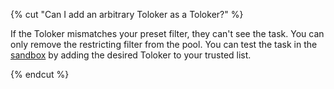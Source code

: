 {% cut "Can I add an arbitrary Toloker as a Toloker?" %}

If the Toloker mismatches your preset filter, they can't see the task. You can only remove the restricting filter from the pool. You can test the task in the [sandbox](../../../../guide/concepts/sandbox.md) by adding the desired Toloker to your trusted list.

{% endcut %}